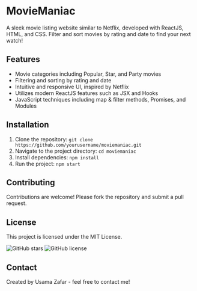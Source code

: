 # MovieManiac

A sleek movie listing website similar to Netflix, developed with ReactJS, HTML, and CSS. Filter and sort movies by rating and date to find your next watch!


## Features
- Movie categories including Popular, Star, and Party movies
- Filtering and sorting by rating and date
- Intuitive and responsive UI, inspired by Netflix
- Utilizes modern ReactJS features such as JSX and Hooks
- JavaScript techniques including map & filter methods, Promises, and Modules

## Installation
1. Clone the repository: `git clone https://github.com/yourusername/moviemaniac.git`
2. Navigate to the project directory: `cd moviemaniac`
3. Install dependencies: `npm install`
4. Run the project: `npm start`

## Contributing
Contributions are welcome! Please fork the repository and submit a pull request.

## License
This project is licensed under the MIT License.

![GitHub stars](https://img.shields.io/github/stars/Usamazafar97/MovieManiac)
![GitHub license](https://img.shields.io/github/license/Usamazafar97/MovieManiac)

## Contact
Created by Usama Zafar - feel free to contact me!
